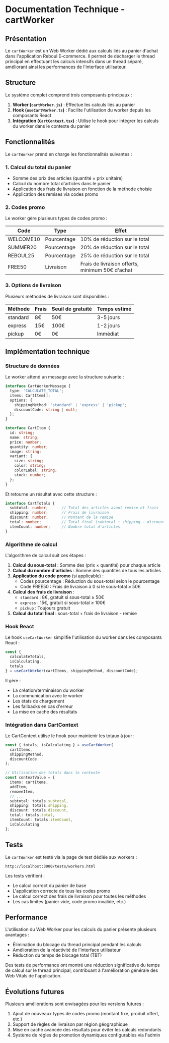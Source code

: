 # Documentation Technique - cartWorker

## Présentation

Le `cartWorker` est un Web Worker dédié aux calculs liés au panier d'achat dans l'application Reboul E-commerce. Il permet de décharger le thread principal en effectuant les calculs intensifs dans un thread séparé, améliorant ainsi les performances de l'interface utilisateur.

## Structure

Le système complet comprend trois composants principaux :

1. **Worker (`cartWorker.js`)** : Effectue les calculs liés au panier
2. **Hook (`useCartWorker.ts`)** : Facilite l'utilisation du worker depuis les composants React
3. **Intégration (`CartContext.tsx`)** : Utilise le hook pour intégrer les calculs du worker dans le contexte du panier

## Fonctionnalités

Le `cartWorker` prend en charge les fonctionnalités suivantes :

### 1. Calcul du total du panier

- Somme des prix des articles (quantité × prix unitaire)
- Calcul du nombre total d'articles dans le panier
- Application des frais de livraison en fonction de la méthode choisie
- Application des remises via codes promo

### 2. Codes promo

Le worker gère plusieurs types de codes promo :

| Code | Type | Effet |
|------|------|-------|
| WELCOME10 | Pourcentage | 10% de réduction sur le total |
| SUMMER20 | Pourcentage | 20% de réduction sur le total |
| REBOUL25 | Pourcentage | 25% de réduction sur le total |
| FREE50 | Livraison | Frais de livraison offerts, minimum 50€ d'achat |

### 3. Options de livraison

Plusieurs méthodes de livraison sont disponibles :

| Méthode | Frais | Seuil de gratuité | Temps estimé |
|---------|-------|-------------------|--------------|
| standard | 8€ | 50€ | 3-5 jours |
| express | 15€ | 100€ | 1-2 jours |
| pickup | 0€ | 0€ | Immédiat |

## Implémentation technique

### Structure de données

Le worker attend un message avec la structure suivante :

```typescript
interface CartWorkerMessage {
  type: 'CALCULATE_TOTAL';
  items: CartItem[];
  options: {
    shippingMethod: 'standard' | 'express' | 'pickup';
    discountCode: string | null;
  };
}

interface CartItem {
  id: string;
  name: string;
  price: number;
  quantity: number;
  image: string;
  variant: {
    size: string;
    color: string;
    colorLabel: string;
    stock: number;
  };
}
```

Et retourne un résultat avec cette structure :

```typescript
interface CartTotals {
  subtotal: number;      // Total des articles avant remise et frais
  shipping: number;      // Frais de livraison
  discount: number;      // Montant de la remise
  total: number;         // Total final (subtotal + shipping - discount)
  itemCount: number;     // Nombre total d'articles
}
```

### Algorithme de calcul

L'algorithme de calcul suit ces étapes :

1. **Calcul du sous-total** : Somme des (prix × quantité) pour chaque article
2. **Calcul du nombre d'articles** : Somme des quantités de tous les articles
3. **Application du code promo** (si applicable) :
   - Codes pourcentage : Réduction du sous-total selon le pourcentage
   - Code FREE50 : Frais de livraison à 0 si le sous-total ≥ 50€
4. **Calcul des frais de livraison** :
   - `standard` : 8€, gratuit si sous-total ≥ 50€
   - `express` : 15€, gratuit si sous-total ≥ 100€
   - `pickup` : Toujours gratuit
5. **Calcul du total final** : sous-total + frais de livraison - remise

### Hook React

Le hook `useCartWorker` simplifie l'utilisation du worker dans les composants React :

```typescript
const { 
  calculateTotals, 
  isCalculating, 
  totals 
} = useCartWorker(cartItems, shippingMethod, discountCode);
```

Il gère :
- La création/terminaison du worker
- La communication avec le worker
- Les états de chargement
- Les fallbacks en cas d'erreur
- La mise en cache des résultats

### Intégration dans CartContext

Le CartContext utilise le hook pour maintenir les totaux à jour :

```typescript
const { totals, isCalculating } = useCartWorker(
  cartItems,
  shippingMethod,
  discountCode
);

// Utilisation des totals dans le contexte
const contextValue = {
  items: cartItems,
  addItem,
  removeItem,
  // ...
  subtotal: totals.subtotal,
  shipping: totals.shipping,
  discount: totals.discount,
  total: totals.total,
  itemCount: totals.itemCount,
  isCalculating
};
```

## Tests

Le `cartWorker` est testé via la page de test dédiée aux workers :

```
http://localhost:3000/tests/workers.html
```

Les tests vérifient :
- Le calcul correct du panier de base
- L'application correcte de tous les codes promo
- Le calcul correct des frais de livraison pour toutes les méthodes
- Les cas limites (panier vide, code promo invalide, etc.)

## Performance

L'utilisation du Web Worker pour les calculs du panier présente plusieurs avantages :
- Élimination du blocage du thread principal pendant les calculs
- Amélioration de la réactivité de l'interface utilisateur
- Réduction du temps de blocage total (TBT)

Des tests de performance ont montré une réduction significative du temps de calcul sur le thread principal, contribuant à l'amélioration générale des Web Vitals de l'application.

## Évolutions futures

Plusieurs améliorations sont envisagées pour les versions futures :

1. Ajout de nouveaux types de codes promo (montant fixe, produit offert, etc.)
2. Support de règles de livraison par région géographique
3. Mise en cache avancée des résultats pour éviter les calculs redondants
4. Système de règles de promotion dynamiques configurables via l'admin 